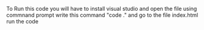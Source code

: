 To Run this code you will have to install visual studio and open the file using commnand prompt write this command "code ." and go to the file index.html run the code
